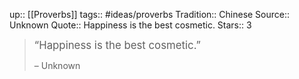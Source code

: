 up:: [[Proverbs]]
tags:: #ideas/proverbs
Tradition:: Chinese
Source:: Unknown
Quote:: Happiness is the best cosmetic. 
Stars:: 3

><big>“Happiness is the best cosmetic.”</big>
>
>  – Unknown

